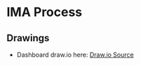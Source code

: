 # IMA Process 

## Drawings
- Dashboard draw.io
here: [Draw.io Source](https://app.diagrams.net/?src=about#HRMSLowside%2Frmslow%2Fmaster%2FDrawings%2FIMA%20Process%2FIMA%20Process.drawio)



